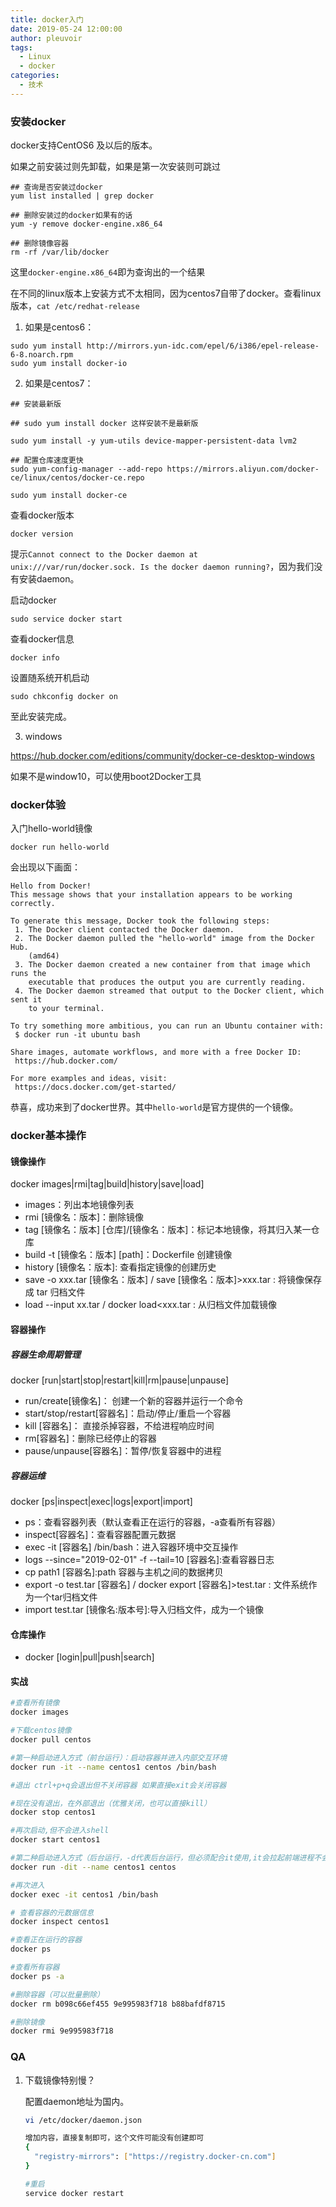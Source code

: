 ```yaml
---
title: docker入门
date: 2019-05-24 12:00:00
author: pleuvoir
tags:
  - Linux
  - docker
categories:
  - 技术
---
```


### 安装docker

docker支持CentOS6 及以后的版本。


如果之前安装过则先卸载，如果是第一次安装则可跳过

```
## 查询是否安装过docker
yum list installed | grep docker

## 删除安装过的docker如果有的话
yum -y remove docker-engine.x86_64

## 删除镜像容器
rm -rf /var/lib/docker
```

这里`docker-engine.x86_64`即为查询出的一个结果


在不同的linux版本上安装方式不太相同，因为centos7自带了docker。查看linux版本，`cat /etc/redhat-release`

1. 如果是centos6：

```
sudo yum install http://mirrors.yun-idc.com/epel/6/i386/epel-release-6-8.noarch.rpm
sudo yum install docker-io
```

2. 如果是centos7：


```
## 安装最新版

## sudo yum install docker 这样安装不是最新版

sudo yum install -y yum-utils device-mapper-persistent-data lvm2

## 配置仓库速度更快
sudo yum-config-manager --add-repo https://mirrors.aliyun.com/docker-ce/linux/centos/docker-ce.repo 

sudo yum install docker-ce 

```


查看docker版本

```
docker version
```

提示`Cannot connect to the Docker daemon at unix:///var/run/docker.sock. Is the docker daemon running?`，因为我们没有安装daemon。


启动docker

```
sudo service docker start
```

查看docker信息

```
docker info
```

设置随系统开机启动

```
sudo chkconfig docker on
```

至此安装完成。

3. windows

<https://hub.docker.com/editions/community/docker-ce-desktop-windows>

如果不是window10，可以使用boot2Docker工具


### docker体验


入门hello-world镜像

```
docker run hello-world 
```

会出现以下画面：

```
Hello from Docker!
This message shows that your installation appears to be working correctly.

To generate this message, Docker took the following steps:
 1. The Docker client contacted the Docker daemon.
 2. The Docker daemon pulled the "hello-world" image from the Docker Hub.
    (amd64)
 3. The Docker daemon created a new container from that image which runs the
    executable that produces the output you are currently reading.
 4. The Docker daemon streamed that output to the Docker client, which sent it
    to your terminal.

To try something more ambitious, you can run an Ubuntu container with:
 $ docker run -it ubuntu bash

Share images, automate workflows, and more with a free Docker ID:
 https://hub.docker.com/

For more examples and ideas, visit:
 https://docs.docker.com/get-started/
```

恭喜，成功来到了docker世界。其中`hello-world`是官方提供的一个镜像。

### docker基本操作

#### 镜像操作

docker images|rmi|tag|build|history|save|load]

- images：列出本地镜像列表
- rmi [镜像名：版本]：删除镜像
- tag [镜像名：版本] [仓库]/[镜像名：版本]：标记本地镜像，将其归入某一仓库
- build -t [镜像名：版本] [path]：Dockerfile 创建镜像
- history [镜像名：版本]: 查看指定镜像的创建历史
- save -o xxx.tar [镜像名：版本] /  save [镜像名：版本]>xxx.tar : 将镜像保存成 tar 归档文件
- load --input  xx.tar / docker load<xxx.tar : 从归档文件加载镜像

#### 容器操作

##### 容器生命周期管理

docker [run|start|stop|restart|kill|rm|pause|unpause]


*	run/create[镜像名]：  创建一个新的容器并运行一个命令
*	start/stop/restart[容器名]：启动/停止/重启一个容器
*	kill [容器名]： 直接杀掉容器，不给进程响应时间
*	rm[容器名]：删除已经停止的容器
*	pause/unpause[容器名]：暂停/恢复容器中的进程

##### 容器运维

docker [ps|inspect|exec|logs|export|import]

*	ps：查看容器列表（默认查看正在运行的容器，-a查看所有容器）
*	inspect[容器名]：查看容器配置元数据
*	exec -it [容器名] /bin/bash：进入容器环境中交互操作
*	logs --since="2019-02-01" -f --tail=10 [容器名]:查看容器日志 
*	cp path1 [容器名]:path 容器与主机之间的数据拷贝
*	export -o test.tar [容器名] / docker export [容器名]>test.tar : 文件系统作为一个tar归档文件
*	import test.tar [镜像名:版本号]:导入归档文件，成为一个镜像

#### 仓库操作

*   docker [login|pull|push|search] 

#### 实战

```bash
#查看所有镜像
docker images

#下载centos镜像
docker pull centos 

#第一种启动进入方式（前台运行）：启动容器并进入内部交互环境
docker run -it --name centos1 centos /bin/bash

#退出 ctrl+p+q会退出但不关闭容器 如果直接exit会关闭容器 

#现在没有退出，在外部退出（优雅关闭，也可以直接kill）
docker stop centos1

#再次启动,但不会进入shell
docker start centos1

#第二种启动进入方式（后台运行，-d代表后台运行，但必须配合it使用,it会拉起前端进程不会导致它自动退出）
docker run -dit --name centos1 centos

#再次进入
docker exec -it centos1 /bin/bash

# 查看容器的元数据信息
docker inspect centos1

#查看正在运行的容器
docker ps

#查看所有容器
docker ps -a

#删除容器（可以批量删除）
docker rm b098c66ef455 9e995983f718 b88bafdf8715

#删除镜像
docker rmi 9e995983f718
```

### QA

1. 下载镜像特别慢？

   配置daemon地址为国内。

   ```bash
   vi /etc/docker/daemon.json
   
   增加内容，直接复制即可，这个文件可能没有创建即可
   {
     "registry-mirrors": ["https://registry.docker-cn.com"]
   }
   
   #重启
   service docker restart
   ```